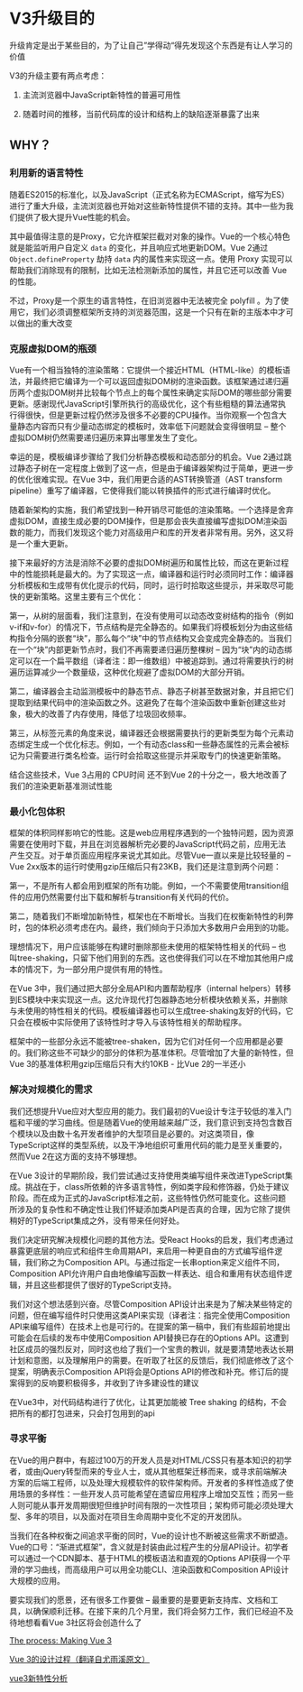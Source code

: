# V3升级目的

升级肯定是出于某些目的，为了让自己”学得动“得先发现这个东西是有让人学习的价值

V3的升级主要有两点考虑：

1. 主流浏览器中JavaScript新特性的普遍可用性

2. 随着时间的推移，当前代码库的设计和结构上的缺陷逐渐暴露了出来

## WHY？

### 利用新的语言特性

随着ES2015的标准化，以及JavaScript（正式名称为ECMAScript，缩写为ES） 进行了重大升级，主流浏览器也开始对这些新特性提供不错的支持。其中一些为我们提供了极大提升Vue性能的机会。

其中最值得注意的是Proxy，它允许框架拦截对对象的操作。Vue的一个核心特色就是能监听用户自定义 `data` 的变化，并且响应式地更新DOM。Vue 2通过 `Object.defineProperty` 劫持 `data` 内的属性来实现这一点。使用 Proxy 实现可以帮助我们消除现有的限制，比如无法检测新添加的属性，并且它还可以改善 Vue 的性能。

不过，Proxy是一个原生的语言特性，在旧浏览器中无法被完全 polyfill 。为了使用它，我们必须调整框架所支持的浏览器范围，这是一个只有在新的主版本中才可以做出的重大改变

### 克服虚拟DOM的瓶颈

Vue有一个相当独特的渲染策略：它提供一个接近HTML（HTML-like）的模板语法，并最终把它编译为一个可以返回虚拟DOM树的渲染函数。该框架通过递归遍历两个虚拟DOM树并比较每个节点上的每个属性来确定实际DOM的哪些部分需要更新。感谢现代JavaScript引擎所执行的高级优化，这个有些粗糙的算法通常执行得很快，但是更新过程仍然涉及很多不必要的CPU操作。当你观察一个包含大量静态内容而只有少量动态绑定的模板时，效率低下问题就会变得很明显 – 整个虚拟DOM树仍然需要递归遍历来算出哪里发生了变化。

幸运的是，模板编译步骤给了我们分析静态模板和动态部分的机会。Vue 2通过跳过静态子树在一定程度上做到了这一点，但是由于编译器架构过于简单，更进一步的优化很难实现。在Vue 3中，我们用更合适的AST转换管道（AST transform pipeline）重写了编译器，它使得我们能以转换插件的形式进行编译时优化。

随着新架构的实施，我们希望找到一种开销尽可能低的渲染策略。一个选择是舍弃虚拟DOM，直接生成必要的DOM操作，但是那会丧失直接编写虚拟DOM渲染函数的能力，而我们发现这个能力对高级用户和库的开发者非常有用。另外，这又将是一个重大更新。

接下来最好的方法是消除不必要的虚拟DOM树遍历和属性比较，而这在更新过程中的性能损耗是最大的。为了实现这一点，编译器和运行时必须同时工作：编译器分析模板和生成带有优化提示的代码，同时，运行时拾取这些提示，并采取尽可能快的更新策略。这里主要有三个优化：

第一，从树的层面看，我们注意到，在没有使用可以动态改变树结构的指令（例如v-if和v-for）的情况下，节点结构是完全静态的。如果我们将模板划分为由这些结构指令分隔的嵌套“块”，那么每个“块”中的节点结构又会变成完全静态的。当我们在一个“块”内部更新节点时，我们不再需要递归遍历整棵树 – 因为“块”内的动态绑定可以在一个扁平数组（译者注：即一维数组）中被追踪到。通过将需要执行的树遍历运算减少一个数量级，这种优化规避了虚拟DOM的大部分开销。

第二，编译器会主动监测模板中的静态节点、静态子树甚至数据对象，并且把它们提取到结果代码中的渲染函数之外。这避免了在每个渲染函数中重新创建这些对象，极大的改善了内存使用，降低了垃圾回收频率。

第三，从标签元素的角度来说，编译器还会根据需要执行的更新类型为每个元素动态绑定生成一个优化标志。例如，一个有动态class和一些静态属性的元素会被标记为只需要进行类名检查。运行时会拾取这些提示并采取专门的快速更新策略。

结合这些技术，Vue 3占用的 CPU时间 还不到Vue 2的十分之一，极大地改善了我们的渲染更新基准测试性能

### 最小化包体积

框架的体积同样影响它的性能。这是web应用程序遇到的一个独特问题，因为资源需要在使用时下载，并且在浏览器解析完必要的JavaScript代码之前，应用无法产生交互。对于单页面应用程序来说尤其如此。尽管Vue一直以来是比较轻量的 – Vue 2xx版本的运行时使用gzip压缩后只有23KB，我们还是注意到两个问题：

第一，不是所有人都会用到框架的所有功能。例如，一个不需要使用transition组件的应用仍然需要付出下载和解析与transition有关代码的代价。

第二，随着我们不断增加新特性，框架也在不断增长。当我们在权衡新特性的利弊时，包的体积必须考虑在内。最终，我们倾向于只添加大多数用户会用到的功能。

理想情况下，用户应该能够在构建时删除那些未使用的框架特性相关的代码 – 也叫tree-shaking，只留下他们用到的东西。这也使得我们可以在不增加其他用户成本的情况下，为一部分用户提供有用的特性。

在Vue 3中，我们通过把大部分全局API和内置帮助程序（internal helpers）转移到ES模块中来实现这一点。这允许现代打包器静态地分析模块依赖关系，并删除与未使用的特性相关的代码。模板编译器也可以生成tree-shaking友好的代码，它只会在模板中实际使用了该特性时才导入与该特性相关的帮助程序。

框架中的一些部分永远不能被tree-shaken，因为它们对任何一个应用都是必要的。我们称这些不可缺少的部分的体积为基准体积。尽管增加了大量的新特性，但Vue 3的基准体积用gzip压缩后只有大约10KB - 比Vue 2的一半还小

### 解决对规模化的需求

我们还想提升Vue应对大型应用的能力。我们最初的Vue设计专注于较低的准入门槛和平缓的学习曲线。但是随着Vue的使用越来越广泛，我们意识到支持包含数百个模块以及由数十名开发者维护的大型项目是必要的。对这类项目，像TypeScript这样的类型系统，以及干净地组织可重用代码的能力是至关重要的，然而Vue 2在这方面的支持不够理想。

在Vue 3设计的早期阶段，我们尝试通过支持使用类编写组件来改进TypeScript集成。挑战在于，class所依赖的许多语言特性，例如类字段和修饰器，仍处于建议阶段。而在成为正式的JavaScript标准之前，这些特性仍然可能变化。这些问题所涉及的复杂性和不确定性让我们怀疑添加类API是否真的合理，因为它除了提供稍好的TypeScript集成之外，没有带来任何好处。

我们决定研究解决规模化问题的其他方法。受React Hooks的启发，我们考虑通过暴露更底层的响应式和组件生命周期API，来启用一种更自由的方式编写组件逻辑，我们称之为Composition API。与通过指定一长串option来定义组件不同，Composition API允许用户自由地像编写函数一样表达、组合和重用有状态组件逻辑，并且这些都提供了很好的TypeScript支持。

我们对这个想法感到兴奋。尽管Composition API设计出来是为了解决某些特定的问题，但在编写组件时只使用这类API来实现（译者注：指完全使用Composition API来编写组件）在技术上也是可行的。在提案的第一稿中，我们有些超前地提出可能会在后续的发布中使用Composition API替换已存在的Options API。这遭到社区成员的强烈反对，同时这也给了我们一个宝贵的教训，就是要清楚地表达长期计划和意图，以及理解用户的需要。在听取了社区的反馈后，我们彻底修改了这个提案，明确表示Composition API将会是Options API的修改和补充。修订后的提案得到的反响要积极得多，并收到了许多建设性的建议

在Vue3中，对代码结构进行了优化，让其更加能被 Tree shaking 的结构，不会把所有的都打包进来，只会打包用到的api

### 寻求平衡

在Vue的用户群中，有超过100万的开发人员是对HTML/CSS只有基本知识的初学者，或由jQuery转型而来的专业人士，或从其他框架迁移而来，或寻求前端解决方案的后端工程师，以及处理大规模软件的软件架构师。开发者的多样性造成了使用场景的多样性：一些开发人员可能希望在遗留应用程序上增加交互性；而另一些人则可能从事开发周期很短但维护时间有限的一次性项目；架构师可能必须处理大型、多年的项目，以及面对在项目生命周期中变化不定的开发团队。

当我们在各种权衡之间追求平衡的同时，Vue的设计也不断被这些需求不断塑造。Vue的口号：“渐进式框架”，含义就是封装由此过程产生的分层API设计。初学者可以通过一个CDN脚本、基于HTML的模板语法和直观的Options API获得一个平滑的学习曲线，而高级用户可以用全功能CLI、渲染函数和Composition API设计大规模的应用。

要实现我们的愿景，还有很多工作要做 – 最重要的是要更新支持库、文档和工具，以确保顺利迁移。在接下来的几个月里，我们将会努力工作，我们已经迫不及待地想看看Vue 3社区将会创造什么了

[The process: Making Vue 3](https://increment.com/frontend/making-vue-3/)

[Vue 3的设计过程（翻译自尤雨溪原文）](https://blog.csdn.net/qq_41694291/article/details/107916688)

[vue3新特性分析](https://blog.csdn.net/weixin_45514320/article/details/110070787)